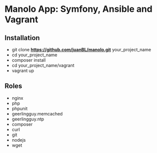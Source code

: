 Manolo App: Symfony, Ansible and Vagrant
========================

Installation
--------------
- git clone **https://github.com/juanBL/manolo.git** your_project_name
- cd your_project_name
- composer install
- cd your_project_name/vagrant
- vagrant up


Roles
--------------
- nginx
- php
- phpunit
- geerlingguy.memcached
- geerlingguy.ntp
- composer
- curl
- git
- nodejs
- wget

